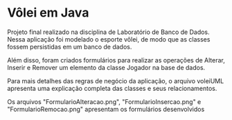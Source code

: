 # Vôlei em Java

Projeto final realizado na disciplina de Laboratório de Banco de Dados. Nessa aplicação foi modelado o esporte vôlei, de modo que as classes fossem persistidas em um banco de dados. 

Além disso, foram criados formulários para realizar as operações de Alterar, Inserir e Remover um elemento da classe Jogador na base de dados.

Para mais detalhes das regras de negócio da aplicação, o arquivo voleiUML apresenta uma explicação completa das classes e seus relacionamentos.

Os arquivos "FormularioAlteracao.png", "FormularioInsercao.png" e "FormularioRemocao.png" apresentam os formulários desenvolvidos
